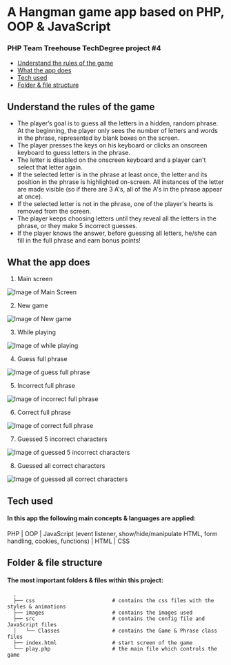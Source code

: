 # A Hangman game app based on PHP, OOP & JavaScript
### PHP Team Treehouse TechDegree project #4

- [Understand the rules of the game](#understand-the-rules-of-the-game)
- [What the app does](#what-the-app-does)
- [Tech used](#tech-used)
- [Folder & file structure](#folder--file-structure)

## Understand the rules of the game
- The player’s goal is to guess all the letters in a hidden, random phrase. At the beginning, the player only sees the number of letters and words in the phrase, represented by blank boxes on the screen.
- The player presses the keys on his keyboard or clicks an onscreen keyboard to guess letters in the phrase.
- The letter is disabled on the onscreen keyboard and a player can't select that letter again.
- If the selected letter is in the phrase at least once, the letter and its position in the phrase is highlighted on-screen. All instances of the letter are made visible (so if there are 3 A's, all of the A's in the phrase appear at once).
- If the selected letter is not in the phrase, one of the player's hearts is removed from the screen.
- The player keeps choosing letters until they reveal all the letters in the phrase, or they make 5 incorrect guesses.
- If the player knows the answer, before guessing all letters, he/she can fill in the full phrase and earn bonus points!  

## What the app does
1. Main screen

![Image of Main Screen](screenshots/1-main-screen.png)

2. New game

![Image of New game](screenshots/2-new-game.png)

3. While playing

![Image of while playing](screenshots/3-while-playing.png)

4. Guess full phrase

![Image of guess full phrase](screenshots/4-guess-full-phrase.png)

5. Incorrect full phrase

![Image of incorrect full phrase](screenshots/5-loose-full-phrase.png)

6. Correct full phrase

![Image of correct full phrase](screenshots/6-win-full-phrase.png)

7. Guessed 5 incorrect characters

![Image of guessed 5 incorrect characters](screenshots/7-loose-single-characters.png)

8. Guessed all correct characters

![Image of guessed all correct characters](screenshots/8-win-single-characters.png)

## Tech used
#### In this app the following main concepts & languages are applied:
PHP | OOP | JavaScript (event listener, show/hide/manipulate HTML, form handling, cookies, functions) | HTML | CSS

## Folder & file structure
#### The most important folders & files within this project:

      .
      ├── css                         # contains the css files with the styles & animations                 
      ├── images                      # contains the images used
      ├── src                         # contains the config file and JavaScript files
      │   └── Classes                 # contains the Game & Phrase class files
      ├── index.html                  # start screen of the game
      └── play.php                    # the main file which controls the game
